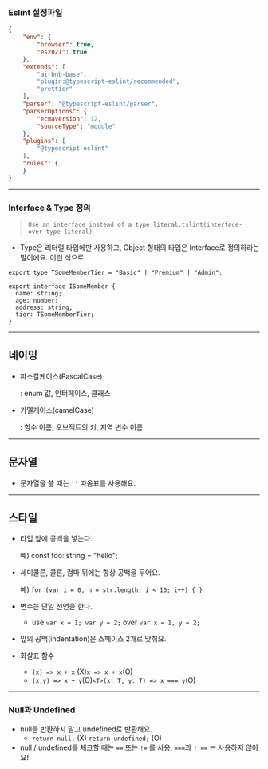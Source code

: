 ### Eslint 설정파일

```json
{
    "env": {
        "browser": true,
        "es2021": true
    },
    "extends": [
        "airbnb-base",
        "plugin:@typescript-eslint/recommended",
        "prettier"
    ],
    "parser": "@typescript-eslint/parser",
    "parserOptions": {
        "ecmaVersion": 12,
        "sourceType": "module"
    },
    "plugins": [
        "@typescript-eslint"
    ],
    "rules": {
    }
}
```

---

### Interface & Type 정의

> `Use an interface instead of a type literal.tslint(interface-over-type-literal)`

- Type은 리터럴 타입에만 사용하고, Object 형태의 타입은 Interface로 정의하라는 말이에요. 이런 식으로

```tsx
export type TSomeMemberTier = "Basic" | "Premium" | "Admin";

export interface ISomeMember {
  name: string;
  age: number;
  address: string;
  tier: TSomeMemberTier;
}
```

---

## 네이밍

- 파스칼케이스(PascalCase)

    : enum 값, 인터페이스, 클래스

- 카멜케이스(camelCase)

    : 함수 이름, 오브젝트의 키, 지역 변수 이름

---

## 문자열

- 문자열을 쓸 때는 `''` 따옴표를 사용해요.

---

## 스타일

- 타입 앞에 공백을 넣는다.

    예) const foo: string = "hello";

- 세미콜론, 콜론, 컴마 뒤에는 항상 공백을 두어요.

    예) `for (var i = 0, n = str.length; i < 10; i++) { }`

- 변수는 단일 선언을 한다.
    - use `var x = 1; var y = 2;` over `var x = 1, y = 2;`
- 앞의 공백(indentation)은 스페이스 2개로 맞춰요.
- 화살표 함수
    - `(x) => x + x` (X)`x => x + x`(O)
    - `(x,y) => x + y`(O)`<T>(x: T, y: T) => x === y`(O)

---

### Null과 Undefined

- null을 반환하지 말고 undefined로 반환해요.
    - `return null;` (X) `return undefined;` (O)
- null / undefined를 체크할 때는 `==` 또는 `!=` 를 사용, `===`과 `! ==` 는 사용하지 않아요!
